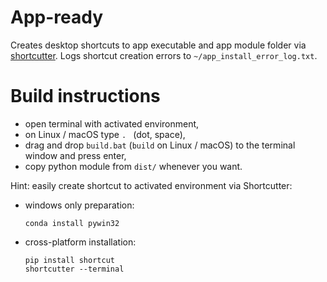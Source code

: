 # App-ready

Creates desktop shortcuts to app executable and app
module folder via [shortcutter](https://github.com/kiwi0fruit/shortcutter).
Logs shortcut creation errors to
`~/app_install_error_log.txt`.


# Build instructions

* open terminal with activated environment,
* on Linux / macOS type `. ` (dot, space),
* drag and drop `build.bat`
  (`build` on Linux / macOS) to the terminal window
  and press enter,
* copy python module from `dist/` whenever you want.


Hint: easily create shortcut to activated 
environment via Shortcutter:

* windows only preparation:

      conda install pywin32

* cross-platform installation:

      pip install shortcut
      shortcutter --terminal
